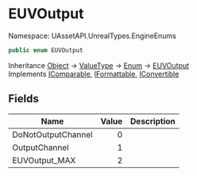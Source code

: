 # EUVOutput

Namespace: UAssetAPI.UnrealTypes.EngineEnums

```csharp
public enum EUVOutput
```

Inheritance [Object](https://docs.microsoft.com/en-us/dotnet/api/system.object) → [ValueType](https://docs.microsoft.com/en-us/dotnet/api/system.valuetype) → [Enum](https://docs.microsoft.com/en-us/dotnet/api/system.enum) → [EUVOutput](./uassetapi.unrealtypes.engineenums.euvoutput.md)<br>
Implements [IComparable](https://docs.microsoft.com/en-us/dotnet/api/system.icomparable), [IFormattable](https://docs.microsoft.com/en-us/dotnet/api/system.iformattable), [IConvertible](https://docs.microsoft.com/en-us/dotnet/api/system.iconvertible)

## Fields

| Name | Value | Description |
| --- | --: | --- |
| DoNotOutputChannel | 0 |  |
| OutputChannel | 1 |  |
| EUVOutput_MAX | 2 |  |
